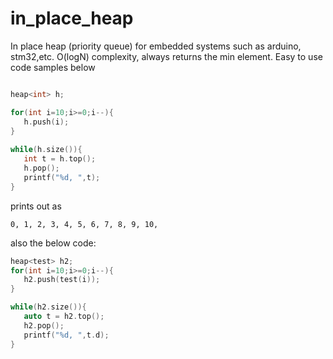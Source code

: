 # in_place_heap
In place heap (priority queue) for embedded systems such as arduino, stm32,etc. O(logN) complexity, always returns the min element.
Easy to use code samples below

```c++

heap<int> h;

for(int i=10;i>=0;i--){
   h.push(i);
}
    
while(h.size()){
   int t = h.top();
   h.pop();
   printf("%d, ",t);
}
```
prints out as 
```
0, 1, 2, 3, 4, 5, 6, 7, 8, 9, 10,
```
also the below code:
```c++
heap<test> h2;
for(int i=10;i>=0;i--){
   h2.push(test(i));
}

while(h2.size()){
   auto t = h2.top();
   h2.pop();
   printf("%d, ",t.d);
}
```
